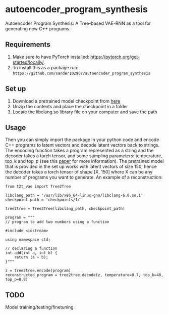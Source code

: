 # autoencoder_program_synthesis

Autoencoder Program Synthesis: A Tree-based VAE-RNN as a tool for generating new C++ programs.

## Requirements
1. Make sure to have PyTorch installed: https://pytorch.org/get-started/locally/.
2. To install this as a package run: ```https://github.com/sander102907/autoencoder_program_synthesis```


## Set up
1. Download a pretrained model checkpoint from [here](https://surfdrive.surf.nl/files/index.php/s/4L8v2RaPtEqCxTg)
2. Unzip the contents and place the checkpoint in a folder
3. Locate the libclang.so library file on your computer and save the path

## Usage
Then you can simply import the package in your python code and encode C++ programs to latent vectors and decode latent vectors back to strings. The encoding function takes a program represented as a string and the decoder takes a torch tensor, and some sampling parameters: temperature, top_k and top_p (see this [paper](https://arxiv.org/abs/1904.09751) for more information). The pretrained model that is provided in the set up works with latent vectors of size 150, hence the decoder takes a torch tensor of shape [X, 150] where X can be any number of programs you want to generate. An example of a reconstruction:

```
from t2t_vae import Tree2Tree

libclang_path = '/usr/lib/x86_64-linux-gnu/libclang-6.0.so.1'
checkpoint path = 'checkpoints/1/'

tree2tree = Tree2Tree(libclang_path, checkpoint_path)

program = """
// program to add two numbers using a function

#include <iostream>

using namespace std;

// declaring a function
int add(int a, int b) {
    return (a + b);
}"""

z = tree2tree.encode(program)
reconstructed_program = tree2tree.decode(z, temperature=0.7, top_k=40, top_p=0.9)
```

## TODO

Model training/testing/finetuning

